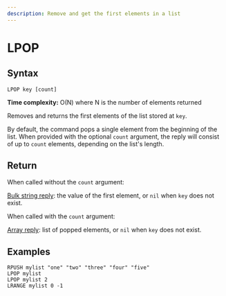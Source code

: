 ```yaml
---
description: Remove and get the first elements in a list
---
```


# LPOP

## Syntax

    LPOP key [count]

**Time complexity:** O(N) where N is the number of elements returned

Removes and returns the first elements of the list stored at `key`.

By default, the command pops a single element from the beginning of the list.
When provided with the optional `count` argument, the reply will consist of up
to `count` elements, depending on the list's length.

## Return

When called without the `count` argument:

[Bulk string reply](https://redis.io/docs/reference/protocol-spec#resp-bulk-strings): the value of the first element, or `nil` when `key` does not exist.

When called with the `count` argument:

[Array reply](https://redis.io/docs/reference/protocol-spec#resp-arrays): list of popped elements, or `nil` when `key` does not exist.

## Examples

```cli
RPUSH mylist "one" "two" "three" "four" "five"
LPOP mylist
LPOP mylist 2
LRANGE mylist 0 -1
```
